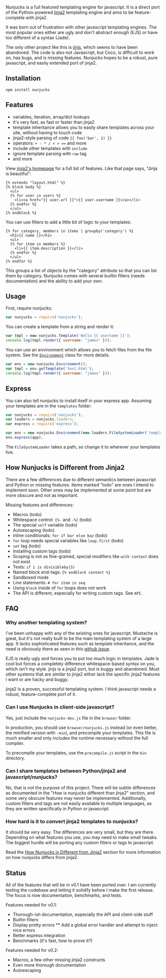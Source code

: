 Nunjucks is a full featured templating engine for javascript. It is a
direct port of the Python-powered [jinja2](http://jinja.pocoo.org/)
templating engine and aims to be feature-complete with jinja2.

It was born out of frustration with other javascript templating
engines. The most popular ones either are ugly and don't abstract
enough (EJS) or have too different of a syntax (Jade).

The only other project like this is
[jinjs](https://github.com/ravelsoft/node-jinjs), which seems to have
been abandoned. The code is also not Javascript, but Coco, is
difficult to work on, has bugs, and is missing features. Nunjucks
hopes to be a robust, pure javascript, and easily extended port of
jinja2.

## Installation

`npm install nunjucks`

## Features

* variables, iteration, array/dict lookups
* it's very fast, as fast or faster than jinja2
* template inheritance allows you to easily share templates across
  your site, without having to touch code
* jinja2-style parsing of code `{{ foo('bar', 1) }}`
* operators: `+ - * / < > ==` and more
* include other templates with `include`
* ignore template parsing with `raw` tag
* and more

View [jinja2's homepage](http://jinja.pocoo.org/) for a full list of
features. Like that page says, "Jinja is beautiful":

```
{% extends "layout.html" %}
{% block body %}
  <ul>
  {% for user in users %}
    <li><a href="{{ user.url }}">{{ user.username }}</a></li>
  {% endfor %}
  </ul>
{% endblock %}
```

You can use filters to add a little bit of logic to your templates:

```
{% for category, members in items | groupby('category') %}
  <h1>{{ name }}</h1>
  <ul>
  {% for item in members %}
    <li>{{ item.description }}</li>
  {% endfor %}
  </ul>
{% endfor %}
```

This groups a list of objects by the "category" attribute so that you
can list them by category. Nunjucks comes with several builtin
filters (needs documentation) and the ability to add your own.

## Usage

First, require nunjucks:

```js
var nunjucks = require('nunjucks');
```

You can create a template from a string and render it:

```js
var tmpl = new nunjucks.Template('Hello {{ username }}');
console.log(tmpl.render({ username: "james" }));
```

You can use an environment which allows you to fetch files from the
file system. See the [`Environment`](#environment) class for more details.

```js
var env = new nunjucks.Environment();
var tmpl = env.getTemplate('test.html');
console.log(tmpl.render({ username: "james" }));
```

## Express

You can also tell nunjucks to install itself in your express app.
Assuming your templates are in the `templates` folder:

```js
var nunjucks = require('nunjucks');
var loaders = nunjucks.loaders;
var express = require('express');

var env = new nunjucks.Environment(new loaders.FileSystemLoader('templates'));
env.express(app);
```

The `FileSystemLoader` takes a path, so change it to wherever your
templates live.

<a name="jinja2-differences"></a>
## How Nunjucks is Different from Jinja2

There are a few differences due to different semantics between
javascript and Python or missing features. Items marked "todo" are
ones I intend to implement soon. Other ones may be implemented at some
point but are more obscure and not as important.

Missing features and differences:

* Macros (todo)
* Whitespace control: `{%-` and `-%}` (todo)
* The special `self` variable (todo)
* Autoescaping (todo)
* inline conditionals: `for if bar else baz` (todo)
* `for` loop needs special variables like `loop.first` (todo)
* `set` tag (todo)
* Installing custom tags (todo)
* Scoping is not as fine-grained, special modifiers like `with
  context` does not exist
* Tests: `if i is divisibleby(3)`
* Named block end-tags: `{% endblock content %}`
* Sandboxed mode
* Line statements: `# for item in seq`
* Using `block` inside of `for` loops does not work
* The API is different, especially for writing custom tags. See `API`.

## FAQ

### Why another templating system?

I've been unhappy with any of the existing ones for javascript.
Mustache is great, but it's not really built to be the main templating
system of a large app. It lacks sophisticated features such as
template inheritance, and the need is obviously there as seen in this
[github issue](https://github.com/mustache/spec/issues/38).

EJS is really ugly and forces you to put too much logic in templates.
Jade is cool but forces a completely difference whitespace-based
syntax on you, which isn't my style. jinjs is a jinja2 port, but is
buggy and abandoned. Most other systems that are similar to jinja2
either lack the specific jinja2 features I want or are hacky and buggy.

jinja2 is a proven, successful templating system. I think javascript
needs a robust, feature-complete port of it.

### Can I use Nunjucks in client-side javascript?

Yes, just include the `nunjucks-dev.js` file in the `browser` folder.

In production, you should use `browser/nunjucks.js` instead (or even better, the minified version with `-min`), and precompile your templates. This file is much smaller and only includes the runtime necessary without the full compiler.

To precompile your templates, use the `precompile.js` script in the `bin` directory.

### Can I share templates between Python/jinja2 and javascript/nunjucks?

No, that is not the purpose of this project. There will be subtle
differences as documented in the "How is nunjucks different than
jinja2" section, and some very obscure features may never be
implemented. Additionally, custom filters and tags are not easily
available to multiple languages, as they are written specifically in
Python or javascript.

### How hard is it to convert jinja2 templates to nunjucks?

It should be very easy. The differences are very small, but they are
there. Depending on what features you use, you may need to make small
tweaks. The biggest hurdle will be porting any custom filters or tags
to javascript.

Read the [How Nunjucks is Different from Jinja2](#wiki-jinja2-differences)
section for more information on how nunjucks differs from jinja2.

## Status

All of the features that will be in v0.1 have been ported over. I am
currently testing the codebase and letting it solidify before I make
the first release. The focus is now documentation, benchmarks, and
tests.

Features needed for v0.1:

* Thorough-ish documentation, especially the API and client-side stuff
* Builtin filters
* Display pretty errors
** Add a global error handler and attempt to inject nice errors
* Better express integration
* Benchmarks (it's fast, how to prove it?)

Features needed for v0.2:

* Macros, a few other missing jinja2 constructs
* Even more thorough documentation
* Autoescaping
